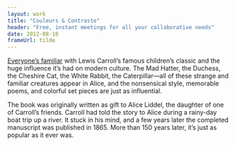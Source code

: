 ```yaml
---
layout: work
title: "Couleurs & Contraste"
header: "Free, instant meetings for all your collaborative needs"
date: 2012-08-10
frameUrl: tilde
---
```

[Everyone’s familiar](https://tilde.so) with Lewis Carroll’s famous children’s classic and the huge influence it’s had on modern culture. The Mad Hatter, the Duchess, the Cheshire Cat, the White Rabbit, the Caterpillar—all of these strange and familiar creatures appear in Alice, and the nonsensical style, memorable poems, and colorful set pieces are just as influential.

The book was originally written as gift to Alice Liddel, the daughter of one of Carroll’s friends. Carroll had told the story to Alice during a rainy-day boat trip up a river. It stuck in his mind, and a few years later the completed manuscript was published in 1865. More than 150 years later, it’s just as popular as it ever was.
